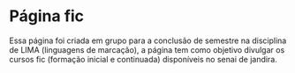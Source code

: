 <h1>Página fic</h1>
<p>Essa página foi criada em grupo para a conclusão de semestre na disciplina de LIMA (linguagens de marcação), a página tem como objetivo divulgar os cursos fic
(formação inicial e continuada) disponíveis no senai de jandira.</p>

